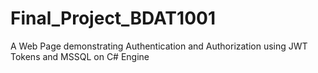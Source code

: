 # Final_Project_BDAT1001
A Web Page demonstrating Authentication and Authorization using JWT Tokens and MSSQL on C# Engine
